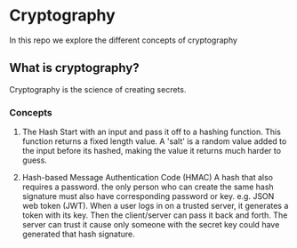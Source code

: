 # Cryptography
In this repo we explore the different concepts of cryptography

## What is cryptography?
Cryptography is the science of creating secrets.

### Concepts

1. The Hash 
Start with an input and pass it off to a hashing function. This function returns a fixed length value. 
A 'salt' is a random value added to the input before its hashed, making the value it returns much harder to guess.

2. Hash-based Message Authentication Code (HMAC)
A hash that also requires a password. the only person who can create the same hash signature must also have corresponding password or key. 
e.g. JSON web token (JWT). When a user logs in on a trusted server, it generates a token with its key. Then the client/server can pass it back and forth.
The server can trust it cause only someone with the secret key could have generated that hash signature.
